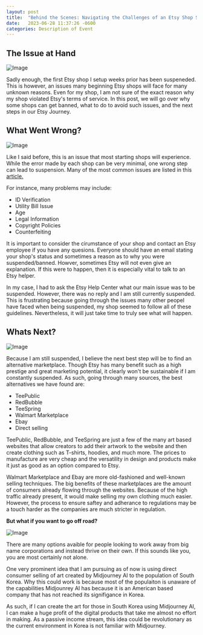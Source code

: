 ```yaml
---
layout: post
title:  "Behind the Scenes: Navigating the Challenges of an Etsy Shop Suspension"
date:   2023-06-28 11:37:26 -0600
categories: Description of Event
---
```


## The Issue at Hand

![Image](https://res.cloudinary.com/dsdmfz9bs/image/upload/v1688006308/etsy_khevtr.png)

Sadly enough, the first Etsy shop I setup weeks prior has been suspeneded. This is however, an issues many beginning Etsy shops will face for many unknown reasons. Even for my shop, I am not sure of the exact reason why my shop violated Etsy's terms of service. In this post, we will go over why some shops can get banned, what to do to avoid such issues, and the next steps in our Etsy Journey.

## What Went Wrong?

![Image](https://res.cloudinary.com/dsdmfz9bs/image/upload/v1688006383/360_F_356191845_Uf1HSScTIHcxXeK1UXuEn0rdAzMvTfxo_k9azyj.jpg)

Like I said before, this is an issue that most starting shops will experience. While the error made by each shop can be very minimal, one wrong step can lead to suspension. Many of the most common issues are listed in this [article.](https://www.reddit.com/r/Etsy/comments/uwrqck/account_suspension_help_checklist/?onetap_auto=true)

For instance, many problems may include:

- ID Verification
- Utility Bill Issue
- Age
- Legal Information
- Copyright Policies
- Counterfeiting

It is important to consider the cirumstance of your shop and contact an Etsy employee if you have any quesions. Everyone should have an email stating your shop's status and sometimes a reason as to why you were suspended/banned. Howver, sometimes Etsy will not even give an explanation. If this were to happen, then it is especially vital to talk to an Etsy helper.

In my case, I had to ask the Etsy Help Center what our main issue was to be suspended. However, there was no reply and I am still currently suspended. This is frustrating because going through the issues many other peopel have faced when being suspended, my shop seemed to follow all of these guidelines. Nevertheless, it will just take time to truly see what will happen.

## Whats Next?

![Image](https://res.cloudinary.com/dsdmfz9bs/image/upload/v1688006424/business-4241792_1280_iw3rdx.jpg)

Because I am still suspended, I believe the next best step will be to find an alternative marketplace. Though Etsy has many benefit such as a high prestige and great marketing potential, it clearly won't be sustainable if I am constantly suspended. As such, going through many sources, the best alternatives we have found are:

- TeePublic
- RedBubble
- TeeSpring
- Walmart Marketplace
- Ebay
- Direct selling

TeePublic, RedBubble, and TeeSpring are just a few of the many art based websites that allow creators to add their artwork to the website and then create clothing such as T-shirts, hoodies, and much more. The prices to manufacture are very cheap and the versatility in design and products make it just as good as an option compared to Etsy.

Walmart Marketplace and Ebay are more old-fashioned and well-known selling techniques. The big benefits of these marketplaces are the amount of consumers already flowing through the websites. Because of the high traffic already present, it would make selling my own clothing much easier. However, the process to ensure saftey and adherance to regulations may be a touch harder as the companies are much stricter in regulation.

**But what if you want to go off road?**

![Image](https://res.cloudinary.com/dsdmfz9bs/image/upload/v1688006543/going-in-a-new-direction_sqrg6e.jpg)

There are many options avaible for people looking to work away from big name corporations and instead thrive on their own. If this sounds like you, you are most certainly not alone.

One very prominent idea that I am pursuing as of now is using direct consumer selling of art created by Midjourney AI to the population of South Korea. Why this could work is because most of the populaiton is unaware of the capabilities Midjounrey AI has because it is an American based company that has not reached its signifigance in Korea.

As such, if I can create the art for those in South Korea using Midjourney AI, I can make a huge profit of the digital products that take me almost no effort in making. As a passive income stream, this idea could be revolutionary as the current environment in Korea is not familiar with Midjourney.